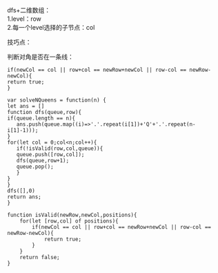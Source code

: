 dfs+二维数组：      
1.level：row         
2.每一个level选择的子节点：col     

技巧点：     

判断对角是否在一条线：    

```code
if(newCol == col || row+col == newRow+newCol || row-col == newRow-newCol){
return true;
} 
```

```code
var solveNQueens = function(n) {
let ans = []
function dfs(queue,row){
if(queue.length == n){
   ans.push(queue.map((i)=>'.'.repeat(i[1])+'Q'+'.'.repeat(n-i[1]-1)));
}
for(let col = 0;col<n;col++){
   if(!isValid(row,col,queue)){
   queue.push([row,col]);
   dfs(queue,row+1);
   queue.pop();
   }
}
}
dfs([],0)
return ans;
}

function isValid(newRow,newCol,positions){
    for(let [row,col] of positions){
        if(newCol == col || row+col == newRow+newCol || row-col == newRow-newCol){
            return true;
        } 
    }
    return false;
}


```
